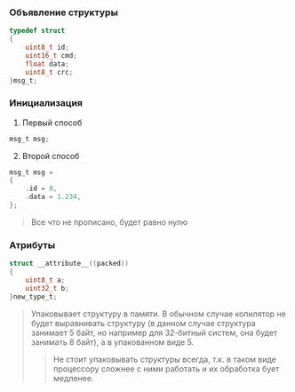 ### Объявление структуры

```C
typedef struct
{
	uint8_t id;
	uint16_t cmd;
	float data;
	uint8_t crc;
}msg_t;
```

### Инициализация

1.  Первый способ
```C
msg_t msg;
```

2. Второй способ
```C
msg_t msg = 
{
	.id = 8,
	.data = 1.234,
};
```
> Все что не прописано, будет равно нулю

### Атрибуты

```C
struct __attribute__((packed))
{
    uint8_t a;
    uint32_t b;
}new_type_t;
```
> Упаковывает структуру в памяти. В обычном случае копилятор не будет выравнивать структуру (в данном случае структура занимает 5 байт, но например для 32-битный систем, она будет занимать 8 байт), а в упакованном виде 5.
> > Не стоит упаковывать структуры всегда, т.к. в таком виде процессору сложнее с ними работать и их обработка бует медленее.



